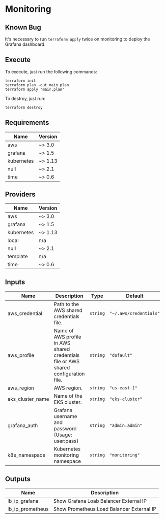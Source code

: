 # Monitoring

## Known Bug

It's necessary to run `terraform apply` twice on monitoring to deploy the Grafana dashboard.

## Execute

To execute, just run the following commands:

```shell
terraform init
terraform plan -out main.plan
terraform apply "main.plan"
```

To destroy, just run:

```shell
terraform destroy
```

## Requirements

| Name | Version |
|------|---------|
| aws | ~> 3.0 |
| grafana | ~> 1.5 |
| kubernetes | ~> 1.13 |
| null | ~> 2.1 |
| time | ~> 0.6 |

## Providers

| Name | Version |
|------|---------|
| aws | ~> 3.0 |
| grafana | ~> 1.5 |
| kubernetes | ~> 1.13 |
| local | n/a |
| null | ~> 2.1 |
| template | n/a |
| time | ~> 0.6 |

## Inputs

| Name | Description | Type | Default | Required |
|------|-------------|------|---------|:--------:|
| aws\_credential | Path to the AWS shared credentials file. | `string` | `"~/.aws/credentials"` | no |
| aws\_profile | Name of AWS profile in AWS shared credentials file or AWS shared configuration file. | `string` | `"default"` | no |
| aws\_region | AWS region. | `string` | `"us-east-1"` | no |
| eks\_cluster\_name | Name of the EKS cluster. | `string` | `"eks-cluster"` | no |
| grafana\_auth | Grafana username and password (Usage: user:pass) | `string` | `"admin:admin"` | no |
| k8s\_namespace | Kubernetes monitoring namespace | `string` | `"monitoring"` | no |

## Outputs

| Name | Description |
|------|-------------|
| lb\_ip\_grafana | Show Grafana Loab Balancer External IP |
| lb\_ip\_prometheus | Show Prometheus Load Balancer External IP |
